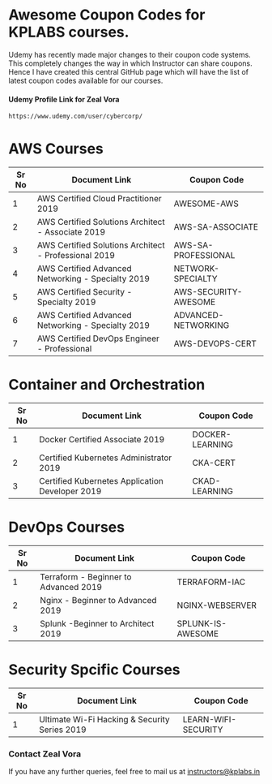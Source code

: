 # Awesome Coupon Codes for KPLABS courses.

Udemy has recently made major changes to their coupon code systems. This completely changes the way in which Instructor can share coupons. Hence I have created this central GitHub page which will have the list of latest coupon codes available for our courses.

#### Udemy Profile Link for Zeal Vora

```sh
https://www.udemy.com/user/cybercorp/
```

# AWS Courses 

| Sr No | Document Link | Coupon Code |
| ------ | ------ | ------ |
| 1 | AWS Certified Cloud Practitioner 2019 | AWESOME-AWS | 
| 2 |AWS Certified Solutions Architect - Associate  2019| AWS-SA-ASSOCIATE |
| 3 |AWS Certified Solutions Architect - Professional 2019 | AWS-SA-PROFESSIONAL |
| 4 |AWS Certified Advanced Networking - Specialty 2019 | NETWORK-SPECIALTY |
| 5 |AWS Certified Security - Specialty 2019 | AWS-SECURITY-AWESOME |
| 6 |AWS Certified Advanced Networking - Specialty 2019 | ADVANCED-NETWORKING	|
| 7 |AWS Certified DevOps Engineer - Professional | AWS-DEVOPS-CERT |

# Container and Orchestration

| Sr No | Document Link | Coupon Code |
| ------ | ------ | ------ |
| 1 | Docker Certified Associate 2019 | DOCKER-LEARNING | 
| 2 | Certified Kubernetes Administrator 2019 | CKA-CERT | 
| 3 | Certified Kubernetes Application Developer 2019 | CKAD-LEARNING | 

# DevOps Courses

| Sr No | Document Link | Coupon Code |
| ------ | ------ | ------ |
| 1 | Terraform - Beginner to Advanced 2019 | TERRAFORM-IAC | 
| 2 | Nginx - Beginner to Advanced 2019 | NGINX-WEBSERVER | 
| 3 | Splunk  -Beginner to Architect 2019 | SPLUNK-IS-AWESOME | 

# Security Spcific Courses

| Sr No | Document Link | Coupon Code |
| ------ | ------ | ------ |
| 1 | Ultimate Wi-Fi Hacking & Security Series 2019 | LEARN-WIFI-SECURITY | 


### Contact Zeal Vora
If you have any further queries, feel free to mail us at instructors@kplabs.in
